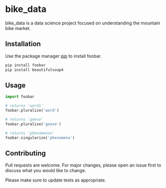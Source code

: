 # bike_data

bike_data is a data science project focused on understanding the mountain bike market.

## Installation

Use the package manager [pip](https://pip.pypa.io/en/stable/) to install foobar.

```bash
pip install foobar
pip install beautifulsoup4

```

## Usage

```python
import foobar

# returns 'words'
foobar.pluralize('word')

# returns 'geese'
foobar.pluralize('goose')

# returns 'phenomenon'
foobar.singularize('phenomena')
```

## Contributing

Pull requests are welcome. For major changes, please open an issue first
to discuss what you would like to change.

Please make sure to update tests as appropriate.
